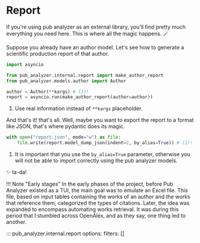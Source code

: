 # Report

If you're using pub analyzer as an external library, you'll find pretty much everything you need here. This is where all the magic happens. :magic_wand:

Suppose you already have an author model. Let's see how to generate a scientific production report of that author.

```python
import asyncio

from pub_analyzer.internal.report import make_author_report
from pub_analyzer.models.author import Author

author = Author(**kargs) # (1)!
report = asyncio.run(make_author_report(author=author))
```

1.  Use real information instead of `**kargs` placeholder.

And that's it! that's all. Well, maybe you want to export the report to a format like JSON, that's where pydantic does its magic.


```python
with open("report.json", mode="w") as file:
    file.write(report.model_dump_json(indent=2, by_alias=True)) # (1)!
```

1.  It is important that you use the `by_alias=True` parameter, otherwise you will not be able to import correctly using the pub analyzer models.

:sparkles: ta-da!


!!! Note "Early stages"
    In the early phases of the project, before Pub Analyzer existed as a TUI, the main goal was to emulate an Excel file. This file, based on input tables containing the works of an author and the works that reference them, categorized the types of citations. Later, the idea was expanded to encompass automating works retrieval. It was during this period that I stumbled across OpenAlex, and as they say, one thing led to another.

::: pub_analyzer.internal.report
    options:
      filters: []
